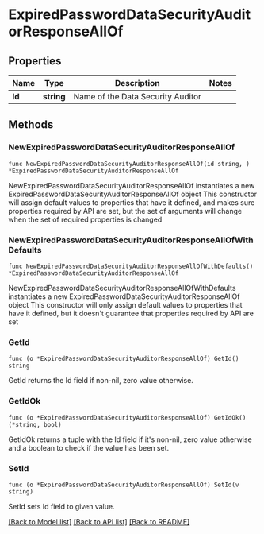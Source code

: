 # ExpiredPasswordDataSecurityAuditorResponseAllOf

## Properties

Name | Type | Description | Notes
------------ | ------------- | ------------- | -------------
**Id** | **string** | Name of the Data Security Auditor | 

## Methods

### NewExpiredPasswordDataSecurityAuditorResponseAllOf

`func NewExpiredPasswordDataSecurityAuditorResponseAllOf(id string, ) *ExpiredPasswordDataSecurityAuditorResponseAllOf`

NewExpiredPasswordDataSecurityAuditorResponseAllOf instantiates a new ExpiredPasswordDataSecurityAuditorResponseAllOf object
This constructor will assign default values to properties that have it defined,
and makes sure properties required by API are set, but the set of arguments
will change when the set of required properties is changed

### NewExpiredPasswordDataSecurityAuditorResponseAllOfWithDefaults

`func NewExpiredPasswordDataSecurityAuditorResponseAllOfWithDefaults() *ExpiredPasswordDataSecurityAuditorResponseAllOf`

NewExpiredPasswordDataSecurityAuditorResponseAllOfWithDefaults instantiates a new ExpiredPasswordDataSecurityAuditorResponseAllOf object
This constructor will only assign default values to properties that have it defined,
but it doesn't guarantee that properties required by API are set

### GetId

`func (o *ExpiredPasswordDataSecurityAuditorResponseAllOf) GetId() string`

GetId returns the Id field if non-nil, zero value otherwise.

### GetIdOk

`func (o *ExpiredPasswordDataSecurityAuditorResponseAllOf) GetIdOk() (*string, bool)`

GetIdOk returns a tuple with the Id field if it's non-nil, zero value otherwise
and a boolean to check if the value has been set.

### SetId

`func (o *ExpiredPasswordDataSecurityAuditorResponseAllOf) SetId(v string)`

SetId sets Id field to given value.



[[Back to Model list]](../README.md#documentation-for-models) [[Back to API list]](../README.md#documentation-for-api-endpoints) [[Back to README]](../README.md)


